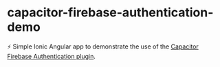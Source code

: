 #  capacitor-firebase-authentication-demo

⚡️ Simple Ionic Angular app to demonstrate the use of the [Capacitor Firebase Authentication plugin](https://github.com/robingenz/capacitor-firebase-authentication). 
